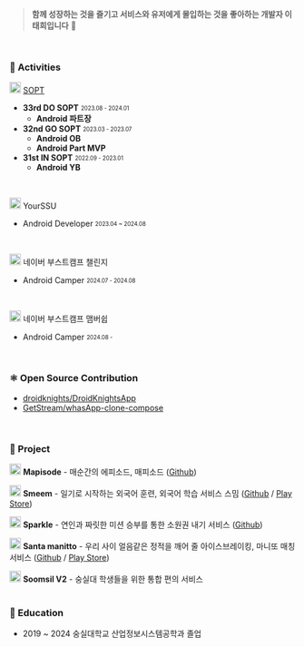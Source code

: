 > **함께 성장하는 것을 즐기고 서비스와 유저에게 몰입하는 것을 좋아하는 개발자 이태희입니다** 👋
</br>

### **🤟 Activities**
<img src="https://github.com/chattymin/chattymin/assets/52882799/fbe6681a-39f8-4d50-9080-a9c98c953e25" width="20"/> [SOPT](https://www.sopt.org)   
- **33rd DO SOPT** <sub><sup>2023.08 - 2024.01</sup></sub>
  - **Android 파트장** 
- **32nd GO SOPT** <sub><sup>2023.03 - 2023.07</sup></sub>
  - **Android OB** 
  - **Android Part MVP**
- **31st IN SOPT** <sub><sup>2022.09 - 2023.01</sup></sub>   
  - **Android YB**
</br>

<img src="https://github.com/user-attachments/assets/ef94de93-0281-4b9c-9ddc-2abd13d4118d" width="20"/> YourSSU
- Android Developer <sub><sup>2023.04 ~ 2024.08</sup></sub>
</br>

<img src="https://github.com/user-attachments/assets/34e8a405-4209-4ef4-9681-234bc27f7985" width="20"/> 네이버 부스트캠프 챌린지
- Android Camper <sub><sup>2024.07 - 2024.08</sup></sub>
</br>

<img src="https://github.com/user-attachments/assets/f6f1081e-633e-417d-90b9-02ca69a7db65" width="20"/> 네이버 부스트캠프 맴버쉽
- Android Camper <sub><sup>2024.08 - </sup></sub>
</br>

### **⚛️ Open Source Contribution**
- [droidknights/DroidKnightsApp](https://github.com/droidknights/DroidKnightsApp/pull/318)
- [GetStream/whasApp-clone-compose](https://github.com/GetStream/whatsApp-clone-compose/pull/289#pullrequestreview-2414404611)
</br>

### **💪 Project**
<img src="https://github.com/user-attachments/assets/08bc3008-58ca-4101-af16-1f92eb2c1015" width="20"/> **Mapisode** - 매순간의 에피소드, 매피소드 ([Github](https://github.com/boostcampwm-2024/and05-MAPISODE))
</br>

<img src="https://github.com/user-attachments/assets/81519bef-7e7c-4752-b617-d7437a833ec7" width="20"/> **Smeem** - 일기로 시작하는 외국어 훈련, 외국어 학습 서비스 스밈 ([Github](https://github.com/Team-Smeme/smeem-aos) / [Play Store](https://play.google.com/store/apps/details?id=com.sopt.smeem))
</br>

<img src="https://github.com/user-attachments/assets/38a7d022-1594-4e0e-b17e-ad302339a6a2" width="20"/> **Sparkle** - 연인과 짜릿한 미션 승부를 통한 소원권 내기 서비스  ([Github](https://github.com/U-is-Ni-in-Korea/Android-United)) 
</br>

<img src="https://github.com/user-attachments/assets/b6887de1-f2ae-4666-a1be-882f519b6d25" width="20"/> **Santa manitto** - 우리 사이 얼음같은 정적을 깨어 줄 아이스브레이킹, 마니또 매칭 서비스  ([Github](https://github.com/manito-project/manitto-android) / [Play Store](https://play.google.com/store/apps/details?id=org.sopt.santamanitto)) 
</br>

<img src="https://github.com/user-attachments/assets/eaf2051e-d9d8-43e3-99e4-57040cacc181" width="20"/> **Soomsil V2** - 숭실대 학생들을 위한 통합 편의 서비스 
</br>
</br>

### **🏫 Education**
- 2019 ~ 2024 숭실대학교 산업정보시스템공학과 졸업
</br>
